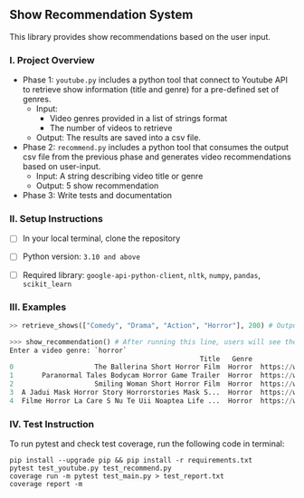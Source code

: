 ## Show Recommendation System
This library provides show recommendations based on the user input. 

### I. Project Overview
* Phase 1: `youtube.py` includes a python tool that connect to Youtube API to retrieve show information (title and genre) for a pre-defined set of genres. 
    * Input: 
        * Video genres provided in a list of strings format
        * The number of videos to retrieve 
    * Output: The results are saved into a csv file. 
* Phase 2: `recommend.py` includes a python tool that consumes the output csv file from the previous phase and generates video recommendations based on user-input. 
    * Input: A string describing video title or genre
    * Output: 5 show recommendation
* Phase 3: Write tests and documentation


### II. Setup Instructions
- [ ] In your local terminal, clone the repository
- [ ] Python version: `3.10 and above`
- [ ] Required library: `google-api-python-client`,  `nltk`, `numpy`, `pandas`, `scikit_learn`


### III. Examples
```python
>> retrieve_shows(["Comedy", "Drama", "Action", "Horror"], 200) # Output is a csv file

>>> show_recommendation() # After running this line, users will see the following prompt where they are instructed to enter video information after the colon. 
Enter a video genre: `horror`
                                               Title   Genre                                          URL
0                    The Ballerina Short Horror Film  Horror  https://www.youtube.com/watch?v=sTtmpFIaFqc
1       Paranormal Tales Bodycam Horror Game Trailer  Horror  https://www.youtube.com/watch?v=m-Pimp8vuXE
2                    Smiling Woman Short Horror Film  Horror  https://www.youtube.com/watch?v=mBYGUn6Q7tQ
3  A Jadui Mask Horror Story Horrorstories Mask S...  Horror  https://www.youtube.com/watch?v=ObiUJjzL6hM
4  Filme Horror La Care S Nu Te Uii Noaptea Life ...  Horror  https://www.youtube.com/watch?v=PAXnTLvXOTU

```

### IV. Test Instruction

To run pytest and check test coverage, run the following code in terminal: 
```
pip install --upgrade pip && pip install -r requirements.txt
pytest test_youtube.py test_recommend.py
coverage run -m pytest test_main.py > test_report.txt
coverage report -m
```
